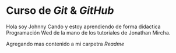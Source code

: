 # Curso de _Git_ & _GitHub_

Hola soy Johnny Cando y estoy aprendiendo de forma didactica Programación Wed de la mano de los tutoriales de Jonathan Mircha.

Agregando mas contenido a mi carpetra _Readme_
